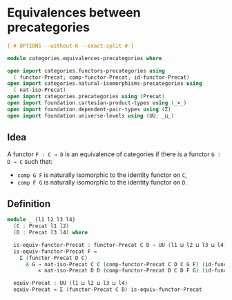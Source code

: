 # Equivalences between precategories

```agda
{-# OPTIONS --without-K --exact-split #-}

module categories.equivalences-precategories where

open import categories.functors-precategories using
  ( functor-Precat; comp-functor-Precat; id-functor-Precat)
open import categories.natural-isomorphisms-precategories using
  ( nat-iso-Precat)
open import categories.precategories using (Precat)
open import foundation.cartesian-product-types using (_×_)
open import foundation.dependent-pair-types using (Σ)
open import foundation.universe-levels using (UU; _⊔_)
```

## Idea

A functor `F : C → D` is an equivalence of categories if there is a functor `G : D → C` such that:
- `comp G F` is naturally isomorphic to the identity functor on `C`,
- `comp F G` is naturally isomorphic to the identity functor on `D`.

## Definition

```agda
module _ {l1 l2 l3 l4}
  (C : Precat l1 l2)
  (D : Precat l3 l4) where

  is-equiv-functor-Precat : functor-Precat C D → UU (l1 ⊔ l2 ⊔ l3 ⊔ l4)
  is-equiv-functor-Precat F =
    Σ (functor-Precat D C)
      λ G → nat-iso-Precat C C (comp-functor-Precat C D C G F) (id-functor-Precat C)
          × nat-iso-Precat D D (comp-functor-Precat D C D F G) (id-functor-Precat D)

  equiv-Precat : UU (l1 ⊔ l2 ⊔ l3 ⊔ l4)
  equiv-Precat = Σ (functor-Precat C D) is-equiv-functor-Precat
```
